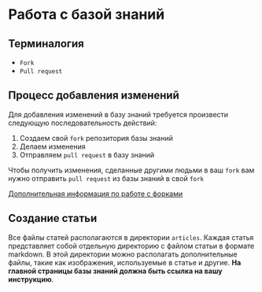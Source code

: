 Работа с базой знаний
=====================

## Терминалогия

- `Fork`
- `Pull request`

## Процесс добавления изменений

Для добавления изменений в базу знаний требуется произвести следующую последовательность действий:

1. Создаем свой `fork` репозитория базы знаний
2. Делаем изменения
3. Отправляем `pull request` в базу знаний

Чтобы получить изменения, сделанные другими людьми в ваш `fork` вам нужно отправить `pull request` 
из базы знаний в свой `fork`

[Дополнительная информация по работе с форками](https://help.github.com/articles/fork-a-repo/)

## Создание статьи

Все файлы статей располагаются в директории `articles`. Каждая статья представляет собой отдельную 
директорию с файлом статьи в формате markdown. В этой директории можно располагать дополнительные файлы, такие
как изображения, используемые в статье и другие. __На главной страницы базы знаний должна быть ссылка на вашу инструкцию__.

